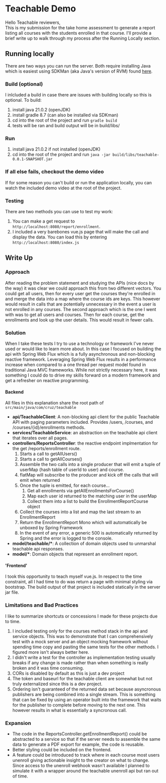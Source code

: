 # Teachable Demo
Hello Teachable reviewers,  
This is my submission for the take home assessment to generate a report listing all courses with the students enrolled in that course. I'll provide a brief write up to walk through my process after the Running Locally section. 
## Running locally
There are two ways you can run the server. Both require installing Java which is easiest using SDKMan (aka Java's version of RVM) found [here](https://sdkman.io/). 
### Build (optional)
I inlcluded a build in case there are issues with building locally so this is optional. To build:
1. install java 21.0.2 (openJDK)
2. install gradle 8.7 (can also be installed via SDKman)
3. cd into the root of the project and run `gradle build`
4. tests will be ran and build output will be in build/libs/
### Run
1. install java 21.0.2 if not installed (openJDK)
2. cd into the root of the project and run `java -jar build/libs/teachable-0.0.1-SNAPSHOT.jar`
### If all else fails, checkout the demo video
If for some reason you can't build or run the application locally, you can watch the included demo video at the root of the project. 
### Testing
There are two methods you can use to test my work:
1. You can make a get request to `http://localhost:8080/report/enrollment`.
2. I included a very barebones vue.js page that will make the call and display the data. You can load this by entering `http://localhost:8080/index.js`
## Write Up
### Approach
After reading the problem statement and studying the APIs (nice docs by the way) it was clear we could approach this from two different vectors. You could get all users, then for every user get the courses they're enrolled in and merge the data into a map where the course ids are keys. This however would result in calls that are potentially unnecessary in the event a user is not enrolled in any courses. The second approach which is the one I went with was to get all users and courses. Then for each course, get the enrollments and look up the user details. This would result in fewer calls.
### Solution
When I take these tests I try to use a technology or framework I've never used or would like to learn more about. In this case I focused on building the api with Spring Web Flux which is a fully asynchronous and non-blocking reactive framework. Leveraging Spring Web Flux results in a performance increase when compared to a one thread per request model found in traditional Java MVC frameworks. While not strictly necessary here, it was something I could do to drive my skills forward on a modern framework and get a refresher on reactive programming. 
#### Backend
All files in this explanation share the root path of `src/main/java/com/cruz/teachable`
- **api/TeachableClient**: A non-blocking api client for the public Teachable API with paging parameters included. Provides /users, /courses, and /courses/{id}/enrollments methods. 
- **services/TeachableService**: an abstraction on the teachable api client that iterates over all pages.
- **controllers/ReportsController**: the reactive endpoint implmentation for the get /reports/enrollment route. 
    1. Starts a call to getAllUsers()
    2. Starts a call to getAllCourses()
    3. Assemble the two calls into a single producer that will emit a tuple of userMap (hash table of userId to user) and course.
    4. flatMap will subscribe to the producer and kick off the calls that will emit when returned
    5. Once the tuple is emitted, for each course...
        1. Get all enrollments via getAllEnrollmentsForCourse()
        2. Map each user id returned to the matching user in the userMap
        3. Collect them into a list to build the EnrollmentReportCourse object
    6. Collect the courses into a list and map the last stream to an EnrollmentReport
    7. Return the EnrollmentReport Mono which will automatically be unboxed by Spring Framework
    8. In the event of any error, a generic 500 is automatically returned by Spring and the error is logged to the console.
- **model/teachable/\***: A collection of domain objects used to unmarshal teachable api responses.
- **model/\***: Domain objects that represent an enrollment report.
#### 'Frontend'
I took this opportunity to teach myself vue.js. In respect to the time constraint, all I had time to do was return a page with minimal styling via bootstrap. The build output of that project is included statically in the server jar file.
### Limitations and Bad Practices
I like to summarize shortcuts or concessions I made for these projects due to time. 
1. I included testing only for the courses method stack in the api and service objects. This was to demonstrate that I can comprehensively test with a mock server and an object mocking framework without spending time copy and pasting the same tests for the other methods. I figured more isn't always better here.
2. I didn't write a test for the controller as implementation testing usually breaks if any change is made rather than when something is really broken and it was time consuming.
3. CORs is disabled by default as this is just a dev project
4. The token and baseurl for the teachable client are somewhat but not truly externalized since this is a dev project. 
5. Ordering isn't guaranteed of the returned data set because asyncronous publishers are being combined into a single stream. This is something that can be fixed by using an operator built into the framework that waits for the publisher to complete before moving to the next one. This however results in what is essentially a syncronous call.
### Expansion
- The code in the ReportsController.getEnrollmentReport() could be abstracted to a service so that if the server needs to assemble the same data to generate a PDF export for example, the code is reusable. 
- Better styling could be included on the frontend.
- A feature could be introduced to track where in each course most users unenroll giving actionable insight to the creator on what to change. Since access to the unenroll webhook wasn't available I planned to simulate it with a wrapper around the teachable unenroll api but ran out of time. 
